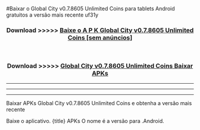#Baixar o Global City v0.7.8605 Unlimited Coins     para tablets Android gratuitos a versão mais recente uf31y


<div align="center">
<h3>Download >>>>> <a href="https://pt-web.web.app/?pt= Global City v0.7.8605 Unlimited Coins   ">Baixe o A P K Global City v0.7.8605 Unlimited Coins    [sem anúncios]</a></h3><br>

<h3>Download >>>>> <a href="https://pt-web.web.app/?pt= Global City v0.7.8605 Unlimited Coins   ">Global City v0.7.8605 Unlimited Coins    Baixar APKs</a></h3>
</div>

----------------------------------------------------------

----------------------------------------------------------

----------------------------------------------------------

Baixar APKs Global City v0.7.8605 Unlimited Coins    e obtenha a versão mais recente

Baixe o aplicativo. {title} APKs O nome é a versão para .Android.


